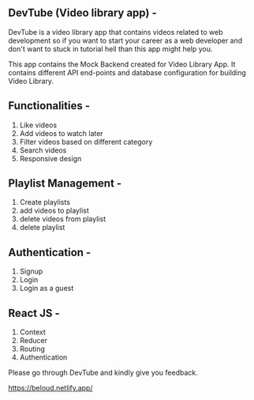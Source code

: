 ## DevTube (Video library app) - 
DevTube is a video library app that contains videos related to web development so if you want to start your career as a web developer and don't want to stuck in tutorial hell than this app might help you.

This app contains the Mock Backend created for Video Library App. It contains different API end-points and database configuration for building Video Library.

## Functionalities - 
1. Like videos
2. Add videos to watch later
3. Filter videos based on different category
4. Search videos 
5. Responsive design

## Playlist Management - 
1. Create playlists
2. add videos to playlist
3. delete videos from playlist
4. delete playlist

## Authentication - 
1. Signup
2. Login
3. Login as a guest

## React JS - 
1. Context
2. Reducer
3. Routing
4. Authentication

Please go through DevTube and kindly give you feedback.

https://beloud.netlify.app/
